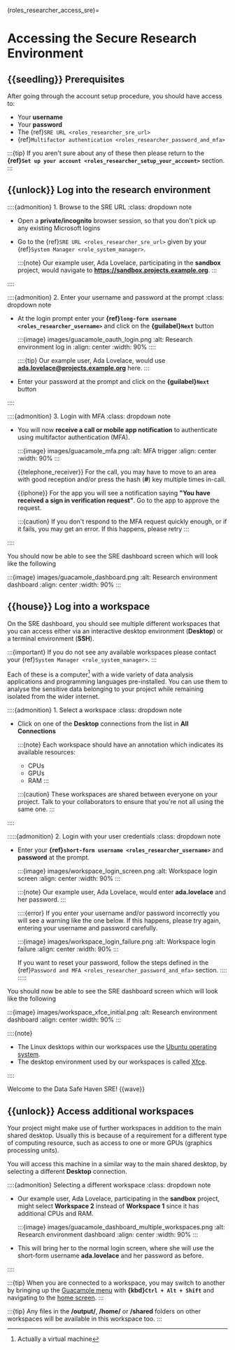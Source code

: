 (roles_researcher_access_sre)=

# Accessing the Secure Research Environment

## {{seedling}} Prerequisites

After going through the account setup procedure, you should have access to:

- Your **username**
- Your **password**
- The {ref}`SRE URL <roles_researcher_sre_url>`
- {ref}`Multifactor authentication <roles_researcher_password_and_mfa>`

:::{tip}
If you aren't sure about any of these then please return to the **{ref}`Set up your account <roles_researcher_setup_your_account>`** section.
:::

## {{unlock}} Log into the research environment

::::{admonition} 1. Browse to the SRE URL
:class: dropdown note

- Open a **private/incognito** browser session, so that you don't pick up any existing Microsoft logins

- Go to the {ref}`SRE URL <roles_researcher_sre_url>` given by your {ref}`System Manager <role_system_manager>`.

    :::{note}
    Our example user, Ada Lovelace, participating in the **sandbox** project, would navigate to **https://sandbox.projects.example.org**.
    :::

::::

::::{admonition} 2. Enter your username and password at the prompt
:class: dropdown note

- At the login prompt enter your **{ref}`long-form username <roles_researcher_username>`** and click on the **{guilabel}`Next`** button

    :::{image} images/guacamole_oauth_login.png
    :alt: Research environment log in
    :align: center
    :width: 90%
    ::::

    ::::{tip}
    Our example user, Ada Lovelace, would use **ada.lovelace@projects.example.org** here.
    :::

- Enter your password at the prompt and click on the **{guilabel}`Next`** button

::::

::::{admonition} 3. Login with MFA
:class: dropdown note

- You will now **receive a call or mobile app notification** to authenticate using multifactor authentication (MFA).

    :::{image} images/guacamole_mfa.png
    :alt: MFA trigger
    :align: center
    :width: 90%
    :::

  {{telephone_receiver}} For the call, you may have to move to an area with good reception and/or press the hash (**#**) key multiple times in-call.

  {{iphone}} For the app you will see a notification saying **"You have received a sign in verification request"**. Go to the app to approve the request.

    :::{caution}
    If you don't respond to the MFA request quickly enough, or if it fails, you may get an error. If this happens, please retry
    :::

::::

You should now be able to see the SRE dashboard screen which will look like the following

:::{image} images/guacamole_dashboard.png
:alt: Research environment dashboard
:align: center
:width: 90%
:::

## {{house}} Log into a workspace

On the SRE dashboard, you should see multiple different workspaces that you can access either via an interactive desktop environment (**Desktop**) or a terminal environment (**SSH**).

:::{important}
If you do not see any available workspaces please contact your {ref}`System Manager <role_system_manager>`.
:::

Each of these is a computer[^footnote-vm] with a wide variety of data analysis applications and programming languages pre-installed.
You can use them to analyse the sensitive data belonging to your project while remaining isolated from the wider internet.

[^footnote-vm]: Actually a virtual machine

::::{admonition} 1. Select a workspace
:class: dropdown note

- Click on one of the **Desktop** connections from the list in **All Connections**

    :::{note}
    Each workspace should have an annotation which indicates its available resources:
    - CPUs
    - GPUs
    - RAM
    :::

    :::{caution}
    These workspaces are shared between everyone on your project. Talk to your collaborators to ensure that you're not all using the same one.
    :::

::::

:::::{admonition} 2. Login with your user credentials
:class: dropdown note

- Enter your **{ref}`short-form username <roles_researcher_username>`** and **password** at the prompt.

  :::{image} images/workspace_login_screen.png
  :alt: Workspace login screen
  :align: center
  :width: 90%
  :::

  :::{note}
  Our example user, Ada Lovelace, would enter **ada.lovelace** and her password.
  :::

  ::::{error}
  If you enter your username and/or password incorrectly you will see a warning like the one below.
  If this happens, please try again, entering your username and password carefully.

  :::{image} images/workspace_login_failure.png
  :alt: Workspace login failure
  :align: center
  :width: 90%
  :::

  If you want to reset your password, follow the steps defined in the {ref}`Password and MFA <roles_researcher_password_and_mfa>` section.
  ::::
:::::

You should now be able to see the SRE dashboard screen which will look like the following

:::{image} images/workspace_xfce_initial.png
:alt: Research environment dashboard
:align: center
:width: 90%
:::

::::{note}

- The Linux desktops within our workspaces use the [Ubuntu operating system](https://ubuntu.com/).
- The desktop environment used by our workspaces is called [Xfce](https://docs.xfce.org/xfce/).

::::

Welcome to the Data Safe Haven SRE! {{wave}}

## {{unlock}} Access additional workspaces

Your project might make use of further workspaces in addition to the main shared desktop.
Usually this is because of a requirement for a different type of computing resource, such as access to one or more GPUs (graphics processing units).

You will access this machine in a similar way to the main shared desktop, by selecting a different **Desktop** connection.

::::{admonition} Selecting a different workspace
:class: dropdown note

- Our example user, Ada Lovelace, participating in the **sandbox** project, might select **Workspace 2** instead of **Workspace 1** since it has additional CPUs and RAM.

    :::{image} images/guacamole_dashboard_multiple_workspaces.png
    :alt: Research environment dashboard
    :align: center
    :width: 90%
    :::

- This will bring her to the normal login screen, where she will use the short-form username **ada.lovelace** and her password as before.

::::

:::{tip}
When you are connected to a workspace, you may switch to another by bringing up the [Guacamole menu](https://guacamole.apache.org/doc/gug/using-guacamole.html#the-guacamole-menu) with **{kbd}`Ctrl + Alt + Shift`** and navigating to the [home screen](https://guacamole.apache.org/doc/gug/using-guacamole.html#client-user-menu).
:::

:::{tip}
Any files in the **/output/**, **/home/** or **/shared** folders on other workspaces will be available in this workspace too.
:::
